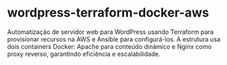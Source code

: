 # wordpress-terraform-docker-aws
Automatização de servidor web para WordPress usando Terraform para provisionar recursos na AWS e Ansible para configurá-los. A estrutura usa dois containers Docker: Apache para conteúdo dinâmico e Nginx como proxy reverso, garantindo eficiência e escalabilidade.
